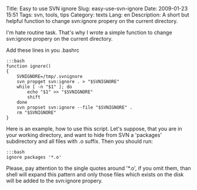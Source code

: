 Title: Easy to use SVN ignore
Slug: easy-use-svn-ignore
Date: 2009-01-23 15:51
Tags: svn, tools, tips
Category: texts
Lang: en
Description: A short but helpful function to change svn:ignore propery on the current directory.

I'm hate routine task. That's why I wrote a simple function to change svn:ignore propery on the current directory.

Add these lines in you .bashrc

    :::bash
    function ignore()
    {
        SVNIGNORE=/tmp/.svnignore
        svn propget svn:ignore . > "$SVNIGNORE"
        while [ -n "$1" ]; do
            echo "$1" >> "$SVNIGNORE"
            shift
        done
        svn propset svn:ignore --file "$SVNIGNORE" .
        rm "$SVNIGNORE"
    }

Here is an example, how to use this script. Let's suppose, that you are in your working directory, and want to hide from SVN a 'packages' subdirectory and all files with .o suffix. Then you should run:

    :::bash
    ignore packages '*.o'

Please, pay attention to the single quotes around '*.o', if you omit them, than shell will expand this pattern and only those files which exists on the disk will be added to the svn:ignore propery.